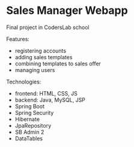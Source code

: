 # Sales Manager Webapp

Final project in CodersLab school

Features:
- registering accounts
- adding sales templates
- combining templates to sales offer
- managing users

Technologies:
- frontend: HTML, CSS, JS 
- backend: Java, MySQL, JSP 
- Spring Boot
- Spring Security
- Hibernate
- JpaRepository
- SB Admin 2
- DataTables

